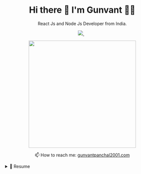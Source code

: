 

<h1 align='center'>
  Hi there 👋 I'm Gunvant 👨‍💻
</h1>

<p align='center'>
  React Js and Node Js Developer from India.
</p>



<p align='center'>
  
  <a href="https://www.linkedin.com/in/gunvantpanchal/">
    <img src="https://img.shields.io/badge/linkedin-%230077B5.svg?&style=for-the-badge&logo=linkedin&logoColor=white" />
  </a>&nbsp;&nbsp;
  
</p>

<p align='center'>
  <a href="#"><img src="https://github-readme-stats.vercel.app/api?username=gunvantpanchal&show_icons=true&count_private=true&theme=dark" width="350"></a>
</p>


<p align='center'>
  📫 How to reach me: <a href='mailto:gunvantpanchal2001.com'>gunvantpanchal2001.com</a>
</p>


<details>
  <summary>📃 Resume</summary>


## Education

- 📖 **Bachelor of Engineering - EC**\
📆 2018 - 2022\
📍 **Government Engineering College** - Gandhinagar, Gujarat

## Experience

<img align="right" src="https://img.shields.io/badge/Node.js-339933?style=for-the-badge&logo=nodedotjs&logoColor=white" />
<img align="right" src="https://img.shields.io/badge/Redux-593D88?style=for-the-badge&logo=redux&logoColor=white" />
<img align="right" src="https://img.shields.io/badge/next.js-000000?style=for-the-badge&logo=nextdotjs&logoColor=white" />
<img align="right" src="https://img.shields.io/badge/React-20232A?style=for-the-badge&logo=react&logoColor=61DAFB" />



- 👨‍💻 **Dumb Developer**\
📆 2022 - moment\
📍 **NR CREW** - Ahmedabad, Gujarat
  



</details>

